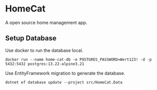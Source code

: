 # HomeCat
A open source home management app.


## Setup Database

Use docker to run the database local.

``` shell
docker run --name home-cat-db -e POSTGRES_PASSWORD=Wert123! -d -p 5432:5432 postgres:13.22-alpine3.21
```

Use EntityFramework migration to generate the database.

```shell
dotnet ef database update --project src/HomeCat.Data
```